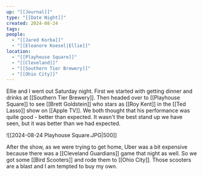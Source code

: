 ```yaml
---
up: "[[Journal]]"
type: "[[Date Night]]"
created: 2024-08-24
tags: 
people:
  - "[[Jared Korba]]"
  - "[[Eleanore Koesel|Ellie]]"
location:
  - "[[Playhouse Square]]"
  - "[[Cleveland]]"
  - "[[Southern Tier Brewery]]"
  - "[[Ohio City]]"
---
```


Ellie and I went out Saturday night. First we started with getting dinner and drinks at [[Southern Tier Brewery]]. Then headed over to [[Playhouse Square]] to see [[Brett Goldstein]] who stars as [[Roy Kent]] in the [[Ted Lasso]] show on [[Apple TV]]. We both thought that his performance was quite good - better than expected. It wasn't the best stand up we have seen, but it was better than we had expected. 

![[2024-08-24 Playhouse Square.JPG|500]]

After the show, as we were trying to get home, Uber was a bit expensive because there was a [[Cleveland Guardians]] game that night as well. So we got some [[Bird Scooters]] and rode them to [[Ohio City]]. Those scooters are a blast and I am tempted to buy my own.